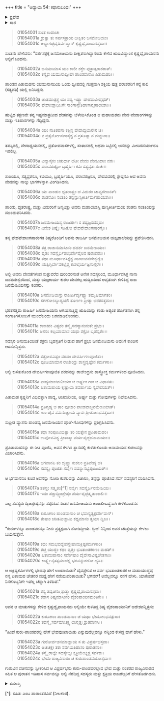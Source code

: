 +++
title = "ಅಧ್ಯಾಯ 54: ಕಥಾನುಬಂಧಃ"
+++

<details><summary>ಪ್ರವೇಶ</summary>


।।   ಓಂ ಓಂ ನಮೋ ನಾರಾಯಣಾಯ।।   ಶ್ರೀ ವೇದವ್ಯಾಸಾಯ ನಮಃ ।।

ಶ್ರೀ ಕೃಷ್ಣದ್ವೈಪಾಯನ ವೇದವ್ಯಾಸ ವಿರಚಿತ  

**ಶ್ರೀ ಮಹಾಭಾರತ**

**ಆದಿ ಪರ್ವ**

**ಅಂಶಾವತರಣ ಪರ್ವ**

**ಅಧ್ಯಾಯ 54**

</details>


<details><summary>ಸಾರ</summary>

ಜನಮೇಜಯನ ಸರ್ಪಸತ್ರದಲ್ಲಿ ವ್ಯಾಸನ ಆಗಮನ (1-10). ಕುರು-ಪಾಂಡವರ ಕುರಿತು ಪ್ರಶ್ನಿಸಲು ವ್ಯಾಸನು ವೈಶಂಪಾಯನನಿಗೆ ಮಹಾಭಾರತ ಕಥೆಯನ್ನು ಹೇಳಲು ಅನುಮತಿಯನ್ನು ನೀಡಿದುದು (11-24).
</details>


> 01054001 ಸೂತ ಉವಾಚ।  
01054001a ಶ್ರುತ್ವಾ ತು ಸರ್ಪಸತ್ರಾಯ ದೀಕ್ಷಿತಂ ಜನಮೇಜಯಂ।  
01054001c ಅಭ್ಯಾಗಚ್ಛದೃಷಿರ್ವಿದ್ವಾನ್ ಕೃಷ್ಣದ್ವೈಪಾಯನಸ್ತದಾ।।

ಸೂತನು ಹೇಳಿದನು: “ಸರ್ಪಸತ್ರಕ್ಕೆ ಜನಮೇಜಯನು ದೀಕ್ಷಿತನಾಗಿದ್ದಾನೆಂದು ಕೇಳಿದ ಋಷಿವಿದ್ವಾಂಸ ಕೃಷ್ಣದ್ವೈಪಾಯನನು ಅಲ್ಲಿಗೆ ಬಂದನು.

> 01054002a ಜನಯಾಮಾಸ ಯಂ ಕಾಲೀ ಶಕ್ತೇಃ ಪುತ್ರಾತ್ಪರಾಶರಾತ್।  
01054002c ಕನ್ಯೈವ ಯಮುನಾದ್ವೀಪೇ ಪಾಂಡವಾನಾಂ ಪಿತಾಮಹಂ।।

ಪಾಂಡವ ಪಿತಾಮಹನು ಯಮುನಾನದಿಯ ಒಂದು ದ್ವೀಪದಲ್ಲಿ ಗುಪ್ತವಾಗಿ ಶಕ್ತಿಯ ಪುತ್ರ ಪರಾಶರನಿಗೆ ಕನ್ಯೆ ಕಾಲಿ (ಸತ್ಯವತಿ) ಯಲ್ಲಿ ಜನಿಸಿದ್ದನು.

> 01054003a ಜಾತಮಾತ್ರಶ್ಚ ಯಃ ಸದ್ಯ ಇಷ್ಟ್ಯಾ ದೇಹಮವೀವೃಧತ್।   
01054003c ವೇದಾಂಶ್ಚಾಧಿಜಗೇ ಸಾಂಗಾನ್ಸೇತಿಹಾಸಾನ್ಮಹಾಯಶಾಃ।।

ಹುಟ್ಟಿದ ತಕ್ಷಣವೇ ತನ್ನ ಇಷ್ಟಮಾತ್ರದಿಂದ ದೇಹವನ್ನು ಬೆಳೆಯಿಸಿಕೊಂಡ ಆ ಮಹಾಯಶನು ವೇದ-ವೇದಾಂಗಗಳನ್ನು ಮತ್ತು ಇತಿಹಾಸಗಳನ್ನು ಗೆದ್ದಿದ್ದನು.

> 01054004a ಯಂ ನಾತಿತಪಸಾ ಕಶ್ಚಿನ್ನ ವೇದಾಧ್ಯಯನೇನ ಚ।  
01054004c ನ ವ್ರತೈರ್ನೋಪವಾಸೈಶ್ಚ ನ ಪ್ರಸೂತ್ಯಾ ನ ಮನ್ಯುನಾ।।

ತಪಸ್ಸಿನಲ್ಲಿ, ವೇದಾಧ್ಯಯನದಲ್ಲಿ, ವ್ರತೋಪವಾಸಗಳಲ್ಲಿ, ಸಂತಾನದಲ್ಲಿ ಅಥವಾ ಸಿಟ್ಟಿನಲ್ಲಿ ಅವನನ್ನು ಮೀರಿದವರ್ಯಾರೂ ಇರಲಿಲ್ಲ.

> 01054005a ವಿವ್ಯಾಸೈಕಂ ಚತುರ್ಧಾ ಯೋ ವೇದಂ ವೇದವಿದಾಂ ವರಃ।  
01054005c ಪರಾವರಜ್ಞೋ ಬ್ರಹ್ಮರ್ಷಿಃ ಕವಿಃ ಸತ್ಯವ್ರತಃ ಶುಚಿಃ।।

ಶುಚಿಯೂ, ಸತ್ಯವ್ರತನೂ, ಕವಿಯೂ, ಬ್ರಹ್ಮರ್ಷಿಯೂ, ಪರಾವರಜ್ಞನೂ, ವೇದವಿದರಲ್ಲಿ ಶ್ರೇಷ್ಠನೂ ಆದ ಅವನು ವೇದವನ್ನು ನಾಲ್ಕು ಭಾಗಗಳನ್ನಾಗಿ ವಿಂಗಡಿಸಿದನು.

> 01054006a ಯಃ ಪಾಂಡುಂ ಧೃತರಾಷ್ಟ್ರಂ ಚ ವಿದುರಂ ಚಾಪ್ಯಜೀಜನತ್।   
01054006c ಶಂತನೋಃ ಸಂತತಿಂ ತನ್ವನ್ಪುಣ್ಯಕೀರ್ತಿರ್ಮಹಾಯಶಾಃ।।

ಪಾಂಡು, ಧೃತರಾಷ್ಟ್ರ, ಮತ್ತು ವಿದುರರಿಗೆ ಜನ್ಮವಿತ್ತು ಅವನು ಮಹಾಯಶಸ್ವಿ ಪುಣ್ಯಕೀರ್ತಿಮಯ ಶಂತನು ಸಂತತಿಯನ್ನು ಮುಂದುವರಿಸಿದನು.

> 01054007a ಜನಮೇಜಯಸ್ಯ ರಾಜರ್ಷೇಃ ಸ ತದ್ಯಜ್ಞಸದಸ್ತದಾ।  
01054007c ವಿವೇಶ ಶಿಷ್ಯೈಃ ಸಹಿತೋ ವೇದವೇದಾಂಗಪಾರಗೈಃ।।

ತನ್ನ ವೇದವೇದಾಂಗಪಾರಂಗತ ಶಿಷ್ಯರೊಂದಿಗೆ ಅವನು ರಾಜರ್ಷಿ ಜನಮೇಜಯನ ಯಜ್ಞಶಾಲೆಯನ್ನು ಪ್ರವೇಶಿಸಿದನು.

> 01054008a ತತ್ರ ರಾಜಾನಮಾಸೀನಂ ದದರ್ಶ ಜನಮೇಜಯಂ।  
01054008c ವೃತಂ ಸದಸ್ಯೈರ್ಬಹುಭಿರ್ದೇವೈರಿವ ಪುರಂದರಂ।।  
01054009a ತಥಾ ಮೂರ್ಧಾವಸಿಕ್ತೈಶ್ಚ ನಾನಾಜನಪದೇಶ್ವರೈಃ।  
01054009c ಋತ್ವಿಗ್ಭಿರ್ದೇವಕಲ್ಪೈಶ್ಚ ಕುಶಲೈರ್ಯಜ್ಞಸಂಸ್ತರೇ।।

ಅಲ್ಲಿ ಅವನು ದೇವತೆಗಳಿಂದ ಸುತ್ತುವರೆದ ಪುರಂದರನಂತೆ ಅನೇಕ ಸದಸ್ಯರಿಂದ, ಮೂರ್ಧಾವಸಿಕ್ತ ನಾನಾ ಜನಪದೇಶ್ವರರಿಂದ, ಮತ್ತು ಯಜ್ಞಕಾರ್ಯ ಕುಶಲ ದೇವಕಲ್ಪ ಋತ್ವಿಜರಿಂದ ಆವೃತನಾಗಿ ಕುಳಿತಿದ್ದ ರಾಜ ಜನಮೇಜಯನನ್ನು ಕಂಡನು.

> 01054010a ಜನಮೇಜಯಸ್ತು ರಾಜರ್ಷಿರ್ದೃಷ್ಟ್ವಾ ತಮೃಷಿಮಾಗತಂ।   
01054010c ಸಗಣೋಽಬ್ಯುದ್ಯಯೌ ತೂರ್ಣಂ ಪ್ರೀತ್ಯಾ ಭರತಸತ್ತಮಃ।।

ಭರತಸತ್ತಮ ರಾಜರ್ಷಿ ಜನಮೇಜಯನು ಆಗಮಿಸುತ್ತಿದ್ದ ಋಷಿಯನ್ನು ಕಂಡು ಅತ್ಯಂತ ಹರ್ಷಿತನಾಗಿ ತನ್ನ ಸಂಗಾತಿಗಳೊಂದಿಗೆ ಮುಂದೆಬಂದು ಬರಮಾಡಿಕೊಂಡನು.

> 01054011a ಕಾಂಚನಂ ವಿಷ್ಟರಂ ತಸ್ಮೈ ಸದಸ್ಯಾನುಮತೇ ಪ್ರಭುಃ।  
01054011c ಆಸನಂ ಕಲ್ಪಯಾಮಾಸ ಯಥಾ ಶಕ್ರೋ ಬೃಹಸ್ಪತೇಃ।।

ಸದಸ್ಯರ ಅನುಮತಿಯಂತೆ ಶಕ್ರನು ಬೃಹಸ್ಪತಿಗೆ ನೀಡುವ ಹಾಗೆ ಪ್ರಭು ಜನಮೇಜಯನು ಅವನಿಗೆ ಕಾಂಚನ ಆಸನವನ್ನಿತ್ತನು.

> 01054012a ತತ್ರೋಪವಿಷ್ಟಂ ವರದಂ ದೇವರ್ಷಿಗಣಪೂಜಿತಂ।  
01054012c ಪೂಜಯಾಮಾಸ ರಾಜೇಂದ್ರಃ ಶಾಸ್ತ್ರದೃಷ್ಟೇನ ಕರ್ಮಣಾ।।

ಅಲ್ಲಿ ಕುಳಿತುಕೊಂಡ ದೇವರ್ಷಿಗಣಪೂಜಿತ ವರದನನ್ನು ರಾಜೇಂದ್ರನು ಶಾಸ್ತ್ರೋಕ್ತ ಕರ್ಮಗಳಿಂದ ಪೂಜಿಸಿದನು.

> 01054013a ಪಾದ್ಯಮಾಚಮನೀಯಂ ಚ ಅರ್ಘ್ಯಂ ಗಾಂ ಚ ವಿಧಾನತಃ।  
01054013c ಪಿತಾಮಹಾಯ ಕೃಷ್ಣಾಯ ತದರ್ಹಾಯ ನ್ಯವೇದಯತ್।।

ಪಿತಾಮಹ ಕೃಷ್ಣನಿಗೆ ವಿಧಿವತ್ತಾಗಿ ಪಾದ್ಯ, ಆಚಮನೀಯ, ಅರ್ಘ್ಯ ಮತ್ತು ಗೋವುಗಳನ್ನು ನಿವೇದಿಸಿದನು.

> 01054014a ಪ್ರತಿಗೃಹ್ಯ ಚ ತಾಂ ಪೂಜಾಂ ಪಾಂಡವಾಜ್ಜನಮೇಜಯಾತ್।  
01054014c ಗಾಂ ಚೈವ ಸಮನುಜ್ಞಾಯ ವ್ಯಾಸಃ ಪ್ರೀತೋಽಭವತ್ತದಾ।।

ಸುಪ್ರೀತ ವ್ಯಾಸನು ಪಾಂಡವ್ಯ ಜನಮೇಜಯನ ಪೂಜೆ-ಗೋವುಗಳನ್ನು ಪ್ರತಿಗ್ರಹಿಸಿದನು.

> 01054015a ತಥಾ ಸಂಪೂಜಯಿತ್ವಾ ತಂ ಯತ್ನೇನ ಪ್ರಪಿತಾಮಹಂ।   
01054015c ಉಪೋಪವಿಶ್ಯ ಪ್ರೀತಾತ್ಮಾ ಪರ್ಯಪೃಚ್ಛದನಾಮಯಂ।।

ಪ್ರಪಿತಾಮಹನನ್ನು ಈ ರೀತಿ ಪೂಜಿಸಿ, ಅವನ ಕೆಳಗಿನ ಸ್ಥಾನದಲ್ಲಿ ಕುಳಿತುಕೊಂಡು ಅನಾಮಯನ ಕುಶಲವನ್ನು ವಿಚಾರಿಸಿದನು.

> 01054016a ಭಗವಾನಪಿ ತಂ ದೃಷ್ಟ್ವಾ ಕುಶಲಂ ಪ್ರತಿವೇದ್ಯ ಚ।  
01054016c ಸದಸ್ಯೈಃ ಪೂಜಿತಃ ಸರ್ವೈಃ ಸದಸ್ಯಾನಭ್ಯಪೂಜಯತ್।।

ಆ ಭಗವಾನನೂ ಕೂಡ ಅವನನ್ನು ನೋಡಿ ಕುಶಲವನ್ನು ವಿಚಾರಿಸಿ, ತನ್ನನ್ನು ಪೂಜಿಸಿದ ಸರ್ವ ಸದಸ್ಯರಿಗೆ ವಂದಿಸಿದನು.

> 01054017a ತತಸ್ತಂ ಸತ್ಕೃತಂ[^1] ಸರ್ವೈಃ ಸದಸ್ಯೈರ್ಜನಮೇಜಯಃ।  
01054017c ಇದಂ ಪಶ್ಚಾದ್ದ್ವಿಜಶ್ರೇಷ್ಠಂ ಪರ್ಯಪೃಚ್ಛತ್ಕೃತಾಂಜಲಿಃ।।

ಎಲ್ಲ ಸದಸ್ಯರು ದ್ವಿಜಶ್ರೇಷ್ಠನನ್ನು ಸತ್ಕರಿಸಿದ ನಂತರ ಜನಮೇಜಯನು ಅಂಜಲೀಬದ್ಧನಾಗಿ ಕೇಳಿಕೊಂಡನು:

> 01054018a ಕುರೂಣಾಂ ಪಾಂಡವಾನಾಂ ಚ ಭವಾನ್ಪ್ರತ್ಯಕ್ಷದರ್ಶಿವಾನ್।   
01054018c ತೇಷಾಂ ಚರಿತಮಿಚ್ಛಾಮಿ ಕಥ್ಯಮಾನಂ ತ್ವಯಾ ದ್ವಿಜ।।

“ಕುರುಗಳನ್ನೂ ಪಾಂಡವರನ್ನೂ ನೀನು ಪ್ರತ್ಯಕ್ಷವಾಗಿ ನೋಡಿದ್ದೀಯೆ. ದ್ವಿಜ! ನಿನ್ನಿಂದ ಅವರ ಚರಿತ್ರೆಯನ್ನು ಕೇಳಲು ಬಯಸುತ್ತೇನೆ.

> 01054019a ಕಥಂ ಸಮಭವದ್ಭೇದಸ್ತೇಷಾಮಕ್ಲಿಷ್ಟಕರ್ಮಣಾಂ।  
01054019c ತಚ್ಚ ಯುದ್ಧಂ ಕಥಂ ವೃತ್ತಂ ಭೂತಾಂತಕರಣಂ ಮಹತ್।।  
01054020a ಪಿತಾಮಹಾನಾಂ ಸರ್ವೇಷಾಂ ದೈವೇನಾವಿಷ್ಟಚೇತಸಾಂ।  
01054020c ಕಾರ್ತ್ಸ್ನ್ಯೆನೈತತ್ಸಮಾಚಕ್ಷ್ವ ಭಗವನ್ಕುಶಲೋ ಹ್ಯಸಿ।।

ಆ ಅಕ್ಲಿಷ್ಟಕರ್ಮಿಗಳಲ್ಲಿ ಭೇದವು ಹೇಗೆ ಉಂಟಾಯಿತು? ದೈವಪ್ರೇರಿತ ಆ ಸರ್ವ ಭೂತಾಂತಕಾರಕ ಆ ಮಹಾಯುದ್ಧವು ನನ್ನ ಪಿತಾಮಹ ಚೇತನರ ಮಧ್ಯೆ ಹೇಗೆ ನಡೆಯುವಂತಾಯಿತು? ಭಗವನ್! ಅವೆಲ್ಲವನ್ನೂ ನನಗೆ ಹೇಳು. ಯಾಕೆಂದರೆ ನಿನಗೊಬ್ಬನಿಗೇ ಇವೆಲ್ಲ ಚೆನ್ನಾಗಿ ತಿಳಿದಿವೆ.”

> 01054021a ತಸ್ಯ ತದ್ವಚನಂ ಶ್ರುತ್ವಾ ಕೃಷ್ಣದ್ವೈಪಾಯನಸ್ತದಾ।   
01054021c ಶಶಾಸ ಶಿಷ್ಯಮಾಸೀನಂ ವೈಶಂಪಾಯನಮಂತಿಕೇ।।  ।

ಅವನ ಆ ಮಾತುಗಳನ್ನು ಕೇಳಿದ ಕೃಷ್ಣದ್ವೈಪಾಯನನು ಅಲ್ಲಿಯೇ ಕುಳಿತಿದ್ದ ಶಿಷ್ಯ ವೈಶಂಪಾಯನನಿಗೆ ಆದೇಶವನ್ನಿತ್ತನು:

> 01054022a ಕುರೂಣಾಂ ಪಾಂಡವಾನಾಂ ಚ ಯಥಾ ಭೇದೋಽಭವತ್ಪುರಾ।  
01054022c ತದಸ್ಮೈ ಸರ್ವಮಾಚಕ್ಷ್ವ ಯನ್ಮತ್ತಃ ಶ್ರುತವಾನಸಿ।।

“ಹಿಂದೆ ಕುರು-ಪಾಂಡವರಲ್ಲಿ ಹೇಗೆ ಭೇದವುಂಟಾಯಿತು ಎನ್ನುವುದೆಲ್ಲವನ್ನೂ ನನ್ನಿಂದ ಕೇಳಿದ್ದ ಹಾಗೆ ಹೇಳು.”

> 01054023a ಗುರೋರ್ವಚನಮಾಜ್ಞಾಯ ಸ ತು ವಿಪ್ರರ್ಷಭಸ್ತದಾ।  
01054023c ಆಚಚಕ್ಷೇ ತತಃ ಸರ್ವಮಿತಿಹಾಸಂ ಪುರಾತನಂ।।  
01054024a ತಸ್ಮೈ ರಾಜ್ಞೇ ಸದಸ್ಯೇಭ್ಯಃ ಕ್ಷತ್ರಿಯೇಭ್ಯಶ್ಚ ಸರ್ವಶಃ।  
01054024c ಭೇದಂ ರಾಜ್ಯವಿನಾಶಂ ಚ ಕುರುಪಾಂಡವಯೋಸ್ತದಾ।।

ಗುರುವಿನ ವಚನವನ್ನು ಸ್ವೀಕರಿಸಿದ ಆ ವಿಪ್ರರ್ಷಭನು ಕುರು-ಪಾಂಡವರಲ್ಲಾದ ಭೇದ ಮತ್ತು ನಂತರದ ರಾಜ್ಯವಿನಾಶದ ಸಹಿತ ಆ ಪುರಾತನ ಇತಿಹಾಸ ಸರ್ವವನ್ನೂ ಅಲ್ಲಿ ನೆರೆದಿದ್ದ ಸದಸ್ಯರು ಮತ್ತು ಕ್ಷತ್ರಿಯ ರಾಜರೆಲ್ಲರಿಗೆ ಹೇಳತೊಡಗಿದನು.

<details><summary>ಸಮಾಪ್ತಿ</summary>

ಇತಿ ಶ್ರೀ ಮಹಾಭಾರತೇ ಆದಿಪರ್ವಣಿ ಅಂಶಾವತರಣಪರ್ವಣಿ ಕಥಾನುಬಂಧೇ ಚತುಷ್ಪಂಚಾಶತ್ತಮೋಽಧ್ಯಾಯಃ।।  
ಇದು ಶ್ರೀ ಮಹಾಭಾರತದಲ್ಲಿ ಆದಿಪರ್ವದಲ್ಲಿ ಅಂಶಾವತರಣ ಪರ್ವದಲ್ಲಿ ಕಥಾನುಬಂಧ ಎನ್ನುವ ಐವತ್ನಾಲ್ಕನೆಯ ಅಧ್ಯಾಯವು.

</details>

[^]: ಸಹಿತಃ ಎಂಬ ಪಾಠಾಂತರವಿದೆ (ನೀಲಕಂಠ).
